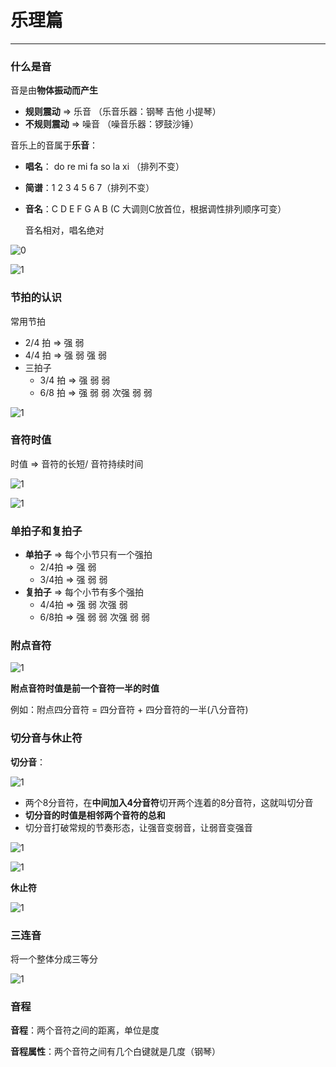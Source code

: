 # 乐理篇

---

### 什么是音

音是由**物体振动而产生**

* **规则震动** => 乐音 （乐音乐器：钢琴 吉他 小提琴）
* **不规则震动** => 噪音 （噪音乐器：锣鼓沙锤）



音乐上的音属于**乐音**：

* **唱名**： do re mi fa so la xi （排列不变）

* **简谱**：1 2 3 4 5 6 7（排列不变）

* **音名**：C D E F G A B (C 大调则C放首位，根据调性排列顺序可变）

  音名相对，唱名绝对

![0](0.png)

![1](1.png)



### 节拍的认识

常用节拍

* 2/4 拍 => 强 弱
* 4/4 拍 => 强 弱 强 弱
* 三拍子
  * 3/4 拍 => 强 弱 弱
  * 6/8 拍 => 强 弱 弱 次强 弱 弱

![1](2.png)



### 音符时值

时值 => 音符的长短/  音符持续时间

![1](4.png)

![1](5.png)



### 单拍子和复拍子

* **单拍子** => 每个小节只有一个强拍
  * 2/4拍 => 强 弱
  * 3/4拍 => 强 弱 弱
* **复拍子** => 每个小节有多个强拍
  * 4/4拍 => 强 弱 次强 弱
  * 6/8拍 => 强 弱 弱 次强 弱 弱



### 附点音符

![1](6.png)

**附点音符时值是前一个音符一半的时值**

例如：附点四分音符 = 四分音符 + 四分音符的一半(八分音符)



### 切分音与休止符

**切分音**：

![1](7.png)

* 两个8分音符，在**中间加入4分音符**切开两个连着的8分音符，这就叫切分音
* **切分音的时值是相邻两个音符的总和**
* 切分音打破常规的节奏形态，让强音变弱音，让弱音变强音

![1](8.png)

![1](9.png)

**休止符**

![1](10.png)



### 三连音

将一个整体分成三等分

![1](11.png)





### 音程

**音程**：两个音符之间的距离，单位是度

**音程属性**：两个音符之间有几个白键就是几度（钢琴）